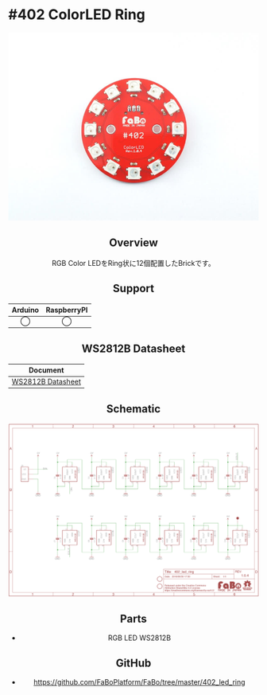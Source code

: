 # #402 ColorLED Ring

<center>
  
![](./img/402_led_ring.jpg)
<!--COLORME-->

## Overview
RGB Color LEDをRing状に12個配置したBrickです。

## Support
|Arduino|RaspberryPI|
|:--:|:--:|
|◯|◯|

## WS2812B Datasheet
|Document|
|--|
|[WS2812B Datasheet](http://www.adafruit.com/datasheets/WS2812B.pdf)|

## Schematic
![](./img/402_led_ring_sch.png)

## Parts
- RGB LED WS2812B

## GitHub
- https://github.com/FaBoPlatform/FaBo/tree/master/402_led_ring
